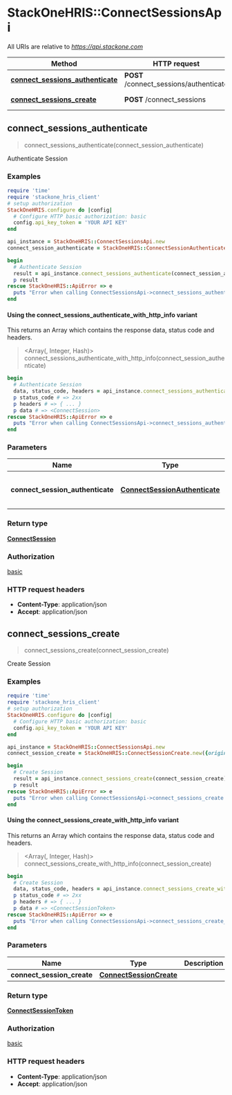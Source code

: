 # StackOneHRIS::ConnectSessionsApi

All URIs are relative to *https://api.stackone.com*

| Method | HTTP request | Description |
| ------ | ------------ | ----------- |
| [**connect_sessions_authenticate**](ConnectSessionsApi.md#connect_sessions_authenticate) | **POST** /connect_sessions/authenticate | Authenticate Session |
| [**connect_sessions_create**](ConnectSessionsApi.md#connect_sessions_create) | **POST** /connect_sessions | Create Session |


## connect_sessions_authenticate

> <ConnectSession> connect_sessions_authenticate(connect_session_authenticate)

Authenticate Session

### Examples

```ruby
require 'time'
require 'stackone_hris_client'
# setup authorization
StackOneHRIS.configure do |config|
  # Configure HTTP basic authorization: basic
  config.api_key_token = 'YOUR API KEY'
end

api_instance = StackOneHRIS::ConnectSessionsApi.new
connect_session_authenticate = StackOneHRIS::ConnectSessionAuthenticate.new({token: 'token_example'}) # ConnectSessionAuthenticate | The parameters to authenticate

begin
  # Authenticate Session
  result = api_instance.connect_sessions_authenticate(connect_session_authenticate)
  p result
rescue StackOneHRIS::ApiError => e
  puts "Error when calling ConnectSessionsApi->connect_sessions_authenticate: #{e}"
end
```

#### Using the connect_sessions_authenticate_with_http_info variant

This returns an Array which contains the response data, status code and headers.

> <Array(<ConnectSession>, Integer, Hash)> connect_sessions_authenticate_with_http_info(connect_session_authenticate)

```ruby
begin
  # Authenticate Session
  data, status_code, headers = api_instance.connect_sessions_authenticate_with_http_info(connect_session_authenticate)
  p status_code # => 2xx
  p headers # => { ... }
  p data # => <ConnectSession>
rescue StackOneHRIS::ApiError => e
  puts "Error when calling ConnectSessionsApi->connect_sessions_authenticate_with_http_info: #{e}"
end
```

### Parameters

| Name | Type | Description | Notes |
| ---- | ---- | ----------- | ----- |
| **connect_session_authenticate** | [**ConnectSessionAuthenticate**](ConnectSessionAuthenticate.md) | The parameters to authenticate |  |

### Return type

[**ConnectSession**](ConnectSession.md)

### Authorization

[basic](../README.md#basic)

### HTTP request headers

- **Content-Type**: application/json
- **Accept**: application/json


## connect_sessions_create

> <ConnectSessionToken> connect_sessions_create(connect_session_create)

Create Session

### Examples

```ruby
require 'time'
require 'stackone_hris_client'
# setup authorization
StackOneHRIS.configure do |config|
  # Configure HTTP basic authorization: basic
  config.api_key_token = 'YOUR API KEY'
end

api_instance = StackOneHRIS::ConnectSessionsApi.new
connect_session_create = StackOneHRIS::ConnectSessionCreate.new({origin_owner_id: 'origin_owner_id_example', origin_owner_name: 'origin_owner_name_example'}) # ConnectSessionCreate | 

begin
  # Create Session
  result = api_instance.connect_sessions_create(connect_session_create)
  p result
rescue StackOneHRIS::ApiError => e
  puts "Error when calling ConnectSessionsApi->connect_sessions_create: #{e}"
end
```

#### Using the connect_sessions_create_with_http_info variant

This returns an Array which contains the response data, status code and headers.

> <Array(<ConnectSessionToken>, Integer, Hash)> connect_sessions_create_with_http_info(connect_session_create)

```ruby
begin
  # Create Session
  data, status_code, headers = api_instance.connect_sessions_create_with_http_info(connect_session_create)
  p status_code # => 2xx
  p headers # => { ... }
  p data # => <ConnectSessionToken>
rescue StackOneHRIS::ApiError => e
  puts "Error when calling ConnectSessionsApi->connect_sessions_create_with_http_info: #{e}"
end
```

### Parameters

| Name | Type | Description | Notes |
| ---- | ---- | ----------- | ----- |
| **connect_session_create** | [**ConnectSessionCreate**](ConnectSessionCreate.md) |  |  |

### Return type

[**ConnectSessionToken**](ConnectSessionToken.md)

### Authorization

[basic](../README.md#basic)

### HTTP request headers

- **Content-Type**: application/json
- **Accept**: application/json

